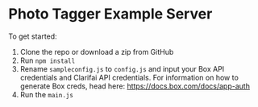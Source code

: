 # Photo Tagger Example Server

To get started:

1. Clone the repo or download a zip from GitHub
2. Run `npm install`
3. Rename `sampleconfig.js` to `config.js` and input your Box API credentials and Clarifai API credentials.  For information on how to generate Box creds, head here: https://docs.box.com/docs/app-auth
4. Run the `main.js`